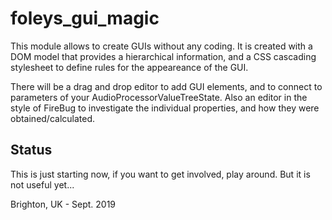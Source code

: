 foleys_gui_magic
===============

This module allows to create GUIs without any coding. It is created with a DOM model
that provides a hierarchical information, and a CSS cascading stylesheet to define
rules for the appeareance of the GUI.

There will be a drag and drop editor to add GUI elements, and to connect to
parameters of your AudioProcessorValueTreeState. Also an editor in the style of FireBug
to investigate the individual properties, and how they were obtained/calculated.

Status
------

This is just starting now, if you want to get involved, play around. But it is not useful yet...


Brighton, UK - Sept. 2019
